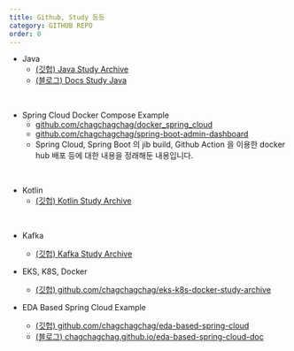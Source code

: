 ```yaml
---
title: Github, Study 등등
category: GITHUB REPO
order: 0
---
```



- Java
  - [(깃헙) Java Study Archive](https://github.com/chagchagchag/java-study-archive)
  - [(블로그) Docs Study Java](https://chagchagchag.github.io/docs-study-java/)
<br>

- Spring Cloud Docker Compose Example
  - [github.com/chagchagchag/docker_spring_cloud](https://github.com/chagchagchag/docker_spring_cloud)
  - [github.com/chagchagchag/spring-boot-admin-dashboard](https://github.com/chagchagchag/spring-boot-admin-dashboard)
  - Spring Cloud, Spring Boot 의 jib build, Github Action 을 이용한 docker hub 배포 등에 대한 내용을 정래해둔 내용입니다.
<br>

- Kotlin
  - [(깃헙) Kotlin Study Archive](https://github.com/chagchagchag/kotlin-study-archive)
<br>

- Kafka
  - [(깃헙) Kafka Study Archive](https://github.com/chagchagchag/kafka-study-archive/tree/main)

- EKS, K8S, Docker
  - [(깃헙) github.com/chagchagchag/eks-k8s-docker-study-archive](https://github.com/chagchagchag/eks-k8s-docker-study-archive)

- EDA Based Spring Cloud Example
  - [(깃헙) github.com/chagchagchag/eda-based-spring-cloud](https://github.com/chagchagchag/eda-based-spring-cloud)
  - [(블로그) chagchagchag.github.io/eda-based-spring-cloud-doc](https://chagchagchag.github.io/eda-based-spring-cloud-doc/)
<br>


